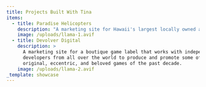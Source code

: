 ```yaml
---
title: Projects Built With Tina
items:
  - title: Paradise Helicopters
    description: "A marketing site for Hawaii's largest locally owned and operated helicopter company. Built by\_[Murmur Creative](https://murmurcreative.com/ \"\")\_in Portland, Oregon.\n"
    image: /uploads/llama-1.avif
  - title: Devolver Digital
    description: >
      A marketing site for a boutique game label that works with independent
      developers from all over the world to produce and promote some of the most
      original, eccentric, and beloved games of the past decade.
    image: /uploads/llama-2.avif
_template: showcase
---
```


